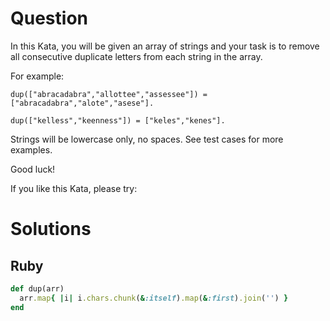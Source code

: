 # Question

In this Kata, you will be given an array of strings and your task is to remove all consecutive duplicate letters from each string in the array.

For example:

```
dup(["abracadabra","allottee","assessee"]) = ["abracadabra","alote","asese"].

dup(["kelless","keenness"]) = ["keles","kenes"].
```

Strings will be lowercase only, no spaces. See test cases for more examples.

Good luck!

If you like this Kata, please try:

# Solutions

## Ruby
```ruby
def dup(arr)
  arr.map{ |i| i.chars.chunk(&:itself).map(&:first).join('') }
end
```